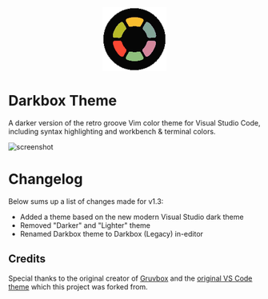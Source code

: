 <p align="center">
  <img src="https://raw.githubusercontent.com/bottledlactose/darkbox/develop/images/icon.png" alt="icon" />
</p>

# Darkbox Theme

A darker version of the retro groove Vim color theme for Visual Studio Code, including syntax highlighting and workbench & terminal colors.

![screenshot](https://raw.githubusercontent.com/bottledlactose/vscode-darkbox/develop/images/screenshot.png)

# Changelog

Below sums up a list of changes made for v1.3:

- Added a theme based on the new modern Visual Studio dark theme
- Removed "Darker" and "Lighter" theme
- Renamed Darkbox theme to Darkbox (Legacy) in-editor

## Credits

Special thanks to the original creator of [Gruvbox](https://github.com/morhetz/gruvbox) and the [original VS Code theme](https://github.com/jdinhify/vscode-theme-gruvbox) which this project was forked from.
